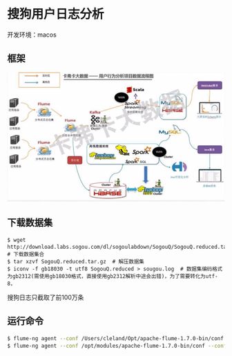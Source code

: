 # 搜狗用户日志分析

开发环境：macos

## 框架

![data_flow](./img/data_flow.png)

## 下载数据集

```
$ wget http://download.labs.sogou.com/dl/sogoulabdown/SogouQ/SogouQ.reduced.tar.gz  # 下载数据集合
$ tar xzvf SogouQ.reduced.tar.gz  # 解压数据集
$ iconv -f gb18030 -t utf8 SogouQ.reduced > sougou.log  # 数据集编码格式为gb2312(需使用gb18030格式，直接使用gb2312解析中途会出错)，为了需要转化为utf-8，
```

搜狗日志只截取了前100万条


## 运行命令

``` sh
$ flume-ng agent --conf /Users/cleland/Opt/apache-flume-1.7.0-bin/conf --conf-file /Users/cleland/gitrooms/sougou_log_analyze/src/log_hub/sougou_log_flume_1.conf --name a1 -Dflume.root.logger=INFO,console  # flume1
$ flume-ng agent --conf /opt/modules/apache-flume-1.7.0-bin/conf --conf-file /home/hadoop/sougou_log_analyze/src/log_hub/sougou_log_flume.conf --name a1 -Dflume.root.logger=INFO,console  # flume
```
